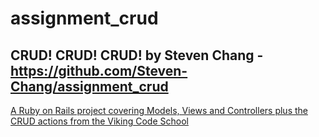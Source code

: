 # assignment_crud
CRUD! CRUD! CRUD!
by Steven Chang - https://github.com/Steven-Chang/assignment_crud
-----------------

[A Ruby on Rails project covering Models, Views and Controllers plus the CRUD actions from the Viking Code School](http://www.vikingcodeschool.com)


